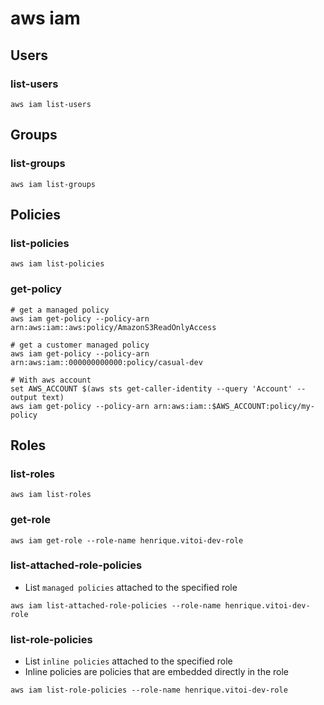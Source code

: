 # aws iam

## Users

### list-users

```shell
aws iam list-users
```

## Groups

### list-groups

```shell
aws iam list-groups
```

## Policies

### list-policies

```shell
aws iam list-policies
```

### get-policy

```shell
# get a managed policy
aws iam get-policy --policy-arn arn:aws:iam::aws:policy/AmazonS3ReadOnlyAccess

# get a customer managed policy
aws iam get-policy --policy-arn arn:aws:iam::000000000000:policy/casual-dev

# With aws account
set AWS_ACCOUNT $(aws sts get-caller-identity --query 'Account' --output text)
aws iam get-policy --policy-arn arn:aws:iam::$AWS_ACCOUNT:policy/my-policy
```

## Roles

### list-roles

```shell
aws iam list-roles
```

### get-role

```shell
aws iam get-role --role-name henrique.vitoi-dev-role
```

### list-attached-role-policies

- List `managed policies` attached to the specified role

```shell
aws iam list-attached-role-policies --role-name henrique.vitoi-dev-role
```

### list-role-policies

- List `inline policies` attached to the specified role
- Inline policies are policies that are embedded directly in the role

```shell
aws iam list-role-policies --role-name henrique.vitoi-dev-role
```
